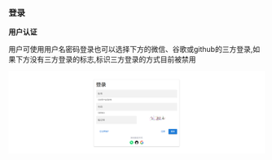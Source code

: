 ### 登录

__用户认证__

用户可使用用户名密码登录也可以选择下方的微信、谷歌或github的三方登录,如果下方没有三方登录的标志,标识三方登录的方式目前被禁用

![loginPage.png](../../../Images/whalealAccount/loginPage.png)

